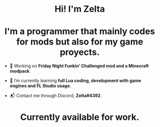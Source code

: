 <h1 align="center">Hi! I'm Zelta</h1>
<h1 align="center">I'm a programmer that mainly codes for mods but also for my game proyects.</h1>

-  🔧 Working on **Friday Night Funkin' Challenged mod and a Minecraft modpack**.

-  📖 I’m currently learning **full Lua coding, development with game engines and FL Studio usage**.

-  📬 Contact me through Discord, **Zelta#4392**.

<h1 align="center">Currently available for work.</h1>
